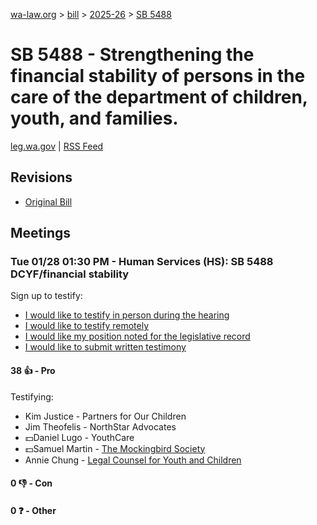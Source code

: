 [wa-law.org](/) > [bill](/bill/) > [2025-26](/bill/2025-26/) > [SB 5488](/bill/2025-26/sb/5488/)

# SB 5488 - Strengthening the financial stability of persons in the care of the department of children, youth, and families.
[leg.wa.gov](https://app.leg.wa.gov/billsummary?BillNumber=5488&Year=2025&Initiative=false) | [RSS Feed](./rss.xml)

## Revisions
* [Original Bill](1/)

## Meetings
### Tue 01/28 01:30 PM - Human Services (HS): SB 5488 DCYF/financial stability
Sign up to testify:
* [I would like to testify in person during the hearing](https://app.leg.wa.gov/csi/Testifier/Add?chamber=House&mId=32562&aId=162341&caId=25193&tId=1)
* [I would like to testify remotely](https://app.leg.wa.gov/csi/Testifier/Add?chamber=House&mId=32562&aId=162341&caId=25193&tId=2)
* [I would like my position noted for the legislative record](https://app.leg.wa.gov/csi/Testifier/Add?chamber=House&mId=32562&aId=162341&caId=25193&tId=3)
* [I would like to submit written testimony](https://app.leg.wa.gov/csi/Testifier/Add?chamber=House&mId=32562&aId=162341&caId=25193&tId=4)

#### 38 👍 - Pro
Testifying:
* Kim Justice - Partners for Our Children
* Jim Theofelis - NorthStar Advocates
* 💵Daniel Lugo - YouthCare
* 💵Samuel Martin - [The Mockingbird Society](/org/the_mockingbird_society/)
* Annie Chung - [Legal Counsel for Youth and Children](/org/legal_counsel_for_youth_and_children/)

#### 0 👎 - Con

#### 0 ❓ - Other

